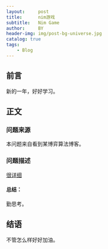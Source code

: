 ```yaml
---
layout:     post
title:      nim游戏
subtitle:   Nim Game
author:     BY
header-img: img/post-bg-universe.jpg
catalog: true
tags:
    - Blog
---
```



## 前言

新的一年，好好学习。

## 正文

### 问题来源

本问题来自看到某博弈算法博客。

### 问题描述

[很详细](https://blog.csdn.net/summer__show_/article/details/70185470)

#### 总结：
勤思考。  

## 结语
不管怎么样好好加油。
